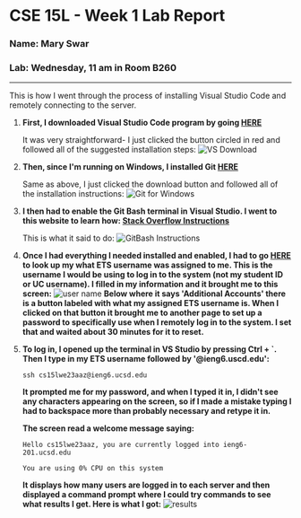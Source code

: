 # CSE 15L - Week 1 Lab Report
### Name: Mary Swar
### Lab: Wednesday, 11 am in Room B260
---

This is how I went through the process of installing Visual Studio Code and remotely connecting to the server.
1. **First, I downloaded Visual Studio Code program by going [HERE](https://code.visualstudio.com/)**
   
   It was very straightforward- I just clicked the button circled in red and followed all of the suggested installation steps:
   ![VS Download](https://lh6.googleusercontent.com/GhZcXHwBR27SpWJJysNOG44PDDRxCAQUBDfCvoL-2VAOJqXPl2DXtopQpY5F85ET5DE=w2400)
   
2. **Then, since I'm running on Windows, I installed Git [HERE](https://gitforwindows.org/)**

   Same as above, I just clicked the download button and followed all of the installation instructions:
   ![Git for Windows](https://lh5.googleusercontent.com/5ezi22X2KdYiWkGtEWcNIkp7I0-pQ0gIFeJ-pCapMm_mijGs0gzkXjHsdkuNI2CiXXM=w2400)
   
3. **I then had to enable the Git Bash terminal in Visual Studio. I went to this website to learn how: [Stack Overflow Instructions](https://stackoverflow.com/questions/42606837/how-do-i-use-bash-on-windows-from-the-visual-studio-code-integrated-terminal/50527994#50527994)**

   This is what it said to do:
   ![GitBash Instructions](https://lh5.googleusercontent.com/3_s3DucybV8aYr_hzQPoJjn8SJE8eeghncSBUxjddFaauZKF7BEMpxGrBe1jzDAvvGQ=w2400)
   
4. **Once I had everything I needed installed and enabled, I had to go [HERE](https://sdacs.ucsd.edu/~icc/index.php) to look up my what ETS username was assigned to me. This is the username I would be using to log in to the system (not my student ID or UC username). I filled in my information and it brought me to this screen:**
   ![user name](https://lh5.googleusercontent.com/KIzyXvWuug0r2GWxco5CbWYLZvfG2I-bVzHK3Nbl-yTi3F7A4i2P9ZMffisPdFHCSDk=w2400)
   **Below where it says 'Additional Accounts' there is a button labeled with what my assigned ETS username is. When I clicked on that button it brought me to another page to set up a password to specifically use when I remotely log in to the system. I set that and waited about 30 minutes for it to reset.**
   
5. **To log in, I opened up the terminal in VS Studio by pressing Ctrl + `. Then I type in my ETS username followed by '@ieng6.uscd.edu':** 
   ```
   ssh cs15lwe23aaz@ieng6.ucsd.edu
   ```
   **It prompted me for my password, and when I typed it in, I didn't see any characters appearing on the screen, so if I made a mistake typing I had to backspace more than probably necessary and retype it in.**

   **The screen read a welcome message saying:**
   ```
   Hello cs15lwe23aaz, you are currently logged into ieng6-201.ucsd.edu
   
   You are using 0% CPU on this system
   ```
   
   **It displays how many users are logged in to each server and then displayed a command prompt where I could try commands to see what results I get. Here is what I got:**
   ![results](https://lh5.googleusercontent.com/d2v7AtDRdCYhEK2Fin6Vx1zBR4v3X5x0yA__i2OS6DTZgDgxTUNGFXiUIg7kkmCRG5E=w2400)
